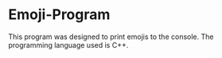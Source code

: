 # Emoji-Program
This program was designed to print emojis to the console. The programming language used is C++.
